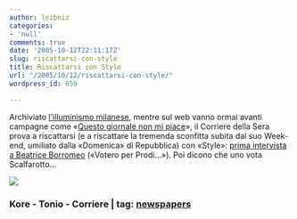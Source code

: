 ```yaml
---
author: leibniz
categories:
- 'null'
comments: true
date: '2005-10-12T22:11:17Z'
slug: riscattarsi-con-style
title: Riscattarsi con Style
url: "/2005/10/12/riscattarsi-con-style/"
wordpress_id: 659

---
```

Archiviato [l'illuminismo milanese](https://www.kore.it/archivio/forum5/000000f4.htm), mentre sul web vanno ormai avanti campagne come «[Questo giornale non mi piace](https://www.ilcannocchiale.it/blogs/style/acquario/dettaglio.asp?id_blog=8545)», il Corriere della Sera prova a riscattarsi (e a riscattare la tremenda sconfitta subita dal suo Week-end, umiliato dalla «Domenica» di Repubblica) con «Style»: [prima intervista a Beatrice Borromeo](https://www.corriere.it/Primo_Piano/Spettacoli/2005/10_Ottobre/08/borromeo.shtml) («Votero per Prodi...»). Poi dicono che uno vota Scalfarotto...  


![](https://www.ilcannocchiale.it/blogs/bloggerarchimg/tonio/corriere6.gif)

### Kore - Tonio - Corriere | tag: [newspapers](https://www.technorati.com/tags/newspapers)
